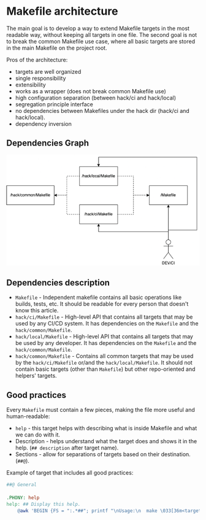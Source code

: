 # Makefile architecture

The main goal is to develop a way to extend Makefile targets in the most readable way, without keeping all targets in one file. The second goal is not to break the common Makefile use case, where all basic targets are stored in the main Makefile on the project root.

Pros of the architecture:

* targets are well organized
* single responsibility
* extensibility
* works as a wrapper (does not break common Makefile use)
* high configuration separation (between hack/ci and hack/local)
* segregation principle interface
* no dependencies between Makefiles under the hack dir (hack/ci and hack/local).
* dependency inversion

## Dependencies Graph

![asd](./makefile-strategy.png)

## Dependencies description

* `Makefile` - Independent makefile contains all basic operations like builds, tests, etc. It should be readable for every person that doesn't know this article.
* `hack/ci/Makefile` - High-level API that contains all targets that may be used by any CI/CD system. It has dependencies on the `Makefile` and the `hack/common/Makefile`.
* `hack/local/Makefile` - High-level API that contains all targets that may be used by any developer. It has dependencies on the `Makefile` and the `hack/common/Makefile`.
* `hack/common/Makefile` - Contains all common targets that may be used by the `hack/ci/Makefile` or/and the `hack/local/Makefile`. It should not contain basic targets (other than `Makefile`) but other repo-oriented and helpers' targets.

## Good practices

Every `Makefile` must contain a few pieces, making the file more useful and human-readable:

* `help` - this target helps with describing what is inside Makefile and what we can do with it.
* Description - helps understand what the target does and shows it in the help. (`## description` after target name).
* Sections - allow for separations of targets based on their destination. (`##@`).

Example of target that includes all good practices:

```Makefile
##@ General

.PHONY: help
help: ## Display this help.
    @awk 'BEGIN {FS = ":.*##"; printf "\nUsage:\n  make \033[36m<target>\033[0m\n"} /^[a-zA-Z_0-9-]+:.*?##/ { printf "  \033[36m%-15s\033[0m %s\n", $$1, $$2 } /^##@/ { printf "\n\033[1m%s\033[0m\n", substr($$0, 5) } ' $(MAKEFILE_LIST)
```
